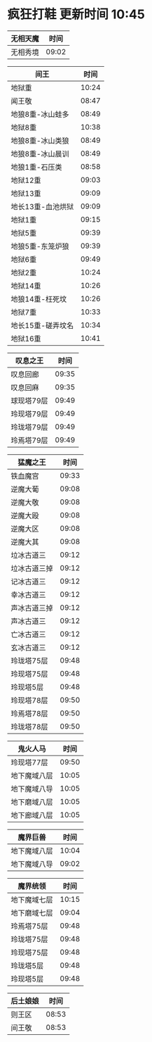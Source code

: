 # 疯狂打鞋 更新时间 10:45

| 无相天魔   | 时间    |
|--------|-------|
| 无相秀境 | 09:02 |

| 间王   | 时间    |
|--------|-------|
| 地狱重 | 10:24 |
| 闻王敬 | 08:47 |
| 地狼8重-冰山蛙多 | 08:49 |
| 地狱8重 | 10:38 |
| 地狼8重-冰山类狼 | 08:49 |
| 地狼8重-冰山晨训 | 08:49 |
| 地狼1重-石压类 | 08:58 |
| 地狱12重 | 09:03 |
| 地狱13重 | 09:09 |
| 地长13重-血池烘狱 | 09:09 |
| 地狱1重 | 09:15 |
| 地狱5重 | 09:39 |
| 地狼5重-东笼炉狼 | 09:39 |
| 地狱6重 | 09:49 |
| 地狱2重 | 10:24 |
| 地狱14重 | 10:26 |
| 地狼14重-枉死坟 | 10:26 |
| 地狱7重 | 10:33 |
| 地长15重-磋弄坟名 | 10:34 |
| 地狱16重 | 10:41 |

| 叹息之王   | 时间    |
|--------|-------|
| 叹息回廊 | 09:35 |
| 叹息回麻 | 09:35 |
| 球现塔79层 | 09:49 |
| 玲现塔79层 | 09:49 |
| 玲珑塔79层 | 09:49 |
| 玲焉塔79层 | 09:49 |

| 猛魔之王   | 时间    |
|--------|-------|
| 铁血魔宫 | 09:33 |
| 逆魔大葡 | 09:08 |
| 逆魔大敬 | 09:08 |
| 逆魔大殴 | 09:08 |
| 逆魔大区 | 09:08 |
| 逆魔大其 | 09:08 |
| 垃冰古道三 | 09:12 |
| 垃冰古道三掉 | 09:12 |
| 记冰古道三 | 09:12 |
| 幸冰古道三 | 09:12 |
| 声冰古道三掉 | 09:12 |
| 声冰古道三 | 09:12 |
| 亡冰古道三 | 09:12 |
| 玄冰古道三 | 09:12 |
| 玲珑塔75层 | 09:48 |
| 玲现塔75层 | 09:48 |
| 玲现塔5层 | 09:48 |
| 玲现塔78层 | 09:50 |
| 玲焉塔78层 | 09:50 |
| 玲珑塔78层 | 09:50 |

| 鬼火人马   | 时间    |
|--------|-------|
| 玲现塔77层 | 09:50 |
| 地下魔域八层 | 10:05 |
| 地下魔域八导 | 10:05 |
| 地下磨域八层 | 10:05 |
| 地下廊域八层 | 10:05 |

| 魔界巨兽   | 时间    |
|--------|-------|
| 地下魔域八层 | 10:04 |
| 地下魔域八导 | 09:02 |

| 魔界统领   | 时间    |
|--------|-------|
| 地下魔域七层 | 10:15 |
| 地下磨域七层 | 09:04 |
| 玲焉塔75层 | 09:48 |
| 玲珑塔75层 | 09:48 |
| 玲现塔75层 | 09:48 |
| 玲珑塔5层 | 09:48 |
| 玲现塔5层 | 09:48 |

| 后土娘娘   | 时间    |
|--------|-------|
| 则王区 | 08:53 |
| 间王敬 | 08:53 |